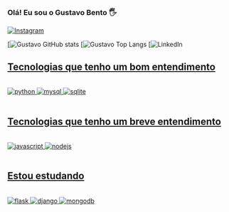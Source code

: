 ### Olá! Eu sou o Gustavo Bento 🖐️

[![Instagram](https://img.shields.io/badge/Instagram-E4405F?style=for-the-badge&logo=instagram&logoColor=white)](https://www.instagram.com/gus.mtl_s/)

[![Gustavo GitHub stats](https://github-readme-stats.vercel.app/api?username=gustavo-bento-teles&show_icons=true&theme=gruvbox)
[![Gustavo Top Langs](https://github-readme-stats.vercel.app/api/top-langs/?username=gustavo-bento-teles&layout=compact)
[![LinkedIn](https://br.linkedin.com/in/gustavo-bento-teles-9093a42bb?trk=profile-badge")
<div class="badge-base LI-profile-badge" data-locale="pt_BR" data-size="large" data-theme="light" data-type="VERTICAL" data-vanity="gustavo-bento-teles-9093a42bb" data-version="v1"><a class="badge-base__link LI-simple-link" href="https://br.linkedin.com/in/gustavo-bento-teles-9093a42bb?trk=profile-badge"</a></div>
              


## Tecnologias que tenho um bom entendimento

<div style="dsiplay: inline_block"><br/>
     <img aling="center" alt="python" src="https://img.shields.io/badge/Python-3776AB?style=for-the-badge&logo=python&logoColor=white">
     <img aling="center" alt="mysql" src="https://img.shields.io/badge/MySQL-00000F?style=for-the-badge&logo=mysql&logoColor=white">
     <img aling="center" alt="sqlite" src="https://img.shields.io/badge/Sqlite-003B57?style=for-the-badge&logo=sqlite&logoColor=white">
</div><br/>

## Tecnologias que tenho um breve entendimento

<div style="dsiplay: inline_block"><br/>
    <img aling="center" alt="javascript" src="https://img.shields.io/badge/JavaScript-F7DF1E?style=for-the-badge&logo=javascript&logoColor=black">
     <img aling="center" alt="nodejs" src="https://img.shields.io/badge/Node.js-43853D?style=for-the-badge&logo=node.js&logoColor=white">
</div><br/>

## Estou estudando

<div style="dsiplay: inline_block"><br/>
    <img aling="center" alt="flask" src="https://img.shields.io/badge/Flask-000000?style=for-the-badge&logo=flask&logoColor=white">
    <img aling="center" alt="django" src="https://img.shields.io/badge/Django-092E20?style=for-the-badge&logo=django&logoColor=white">
    <img aling="center" alt="mongodb" src="https://img.shields.io/badge/MongoDB-4EA94B?style=for-the-badge&logo=mongodb&logoColor=white">